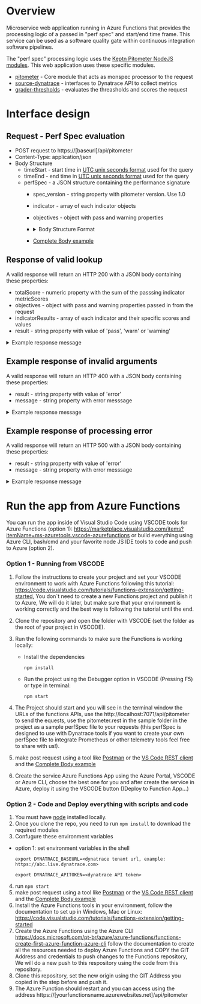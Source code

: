 # Overview

Microservice web application running in Azure Functions that provides the processing logic of a passed in "perf spec" and start/end time frame. This service can be used as a software quality gate within continuous integration software pipelines. 

The "perf spec" processing logic uses the [Keptn Pitometer NodeJS modules](https://github.com/keptn/pitometer). This web application uses these specific modules.
* [pitometer](https://github.com/pitometer/pitometer) - Core module that acts as monspec processor to the request
* [source-dynatrace](https://github.com/pitometer/source-dynatrace) - interfaces to Dynatrace API to collect metrics
* [grader-thresholds](https://github.com/pitometer/grader-thresholds) - evaluates the threasholds and scores the request

# Interface design

## Request - Perf Spec evaluation
* POST request to https://[baseurl]/api/pitometer
* Content-Type: application/json
* Body Structure
  * timeStart - start time in [UTC unix seconds format](https://cloud.google.com/dataprep/docs/html/UNIXTIME-Function_57344718) used for the query
  * timeEnd - end time in [UTC unix seconds format](https://cloud.google.com/dataprep/docs/html/UNIXTIME-Function_57344718) used for the query
  * perfSpec - a JSON structure containing the performance signature
    * spec_version - string property with pitometer version.  Use 1.0
    * indicator - array of each indicator objects
    * objectives - object with pass and warning properties
    * <details><summary>Body Structure Format</summary>

        ```
        {
            "timeStart": 1551398400,
            "timeEnd": 1555027200,
            "perfSpec": {
                "spec_version": "1.0",
                "indicators": [ { <Indicator object 1> } ],
                "objectives": {
                    "pass": 100,
                    "warning": 50
                }
            }
        }
        ```

        </details>

    * [Complete Body example](samples/pitometer.rest)


## Response of valid lookup

A valid response will return an HTTP 200 with a JSON body containing these properties:
* totalScore - numeric property with the sum of the passsing indicator metricScores
* objectives - object with pass and warning properties passed in from the request
* indicatorResults - array of each indicator and their specific scores and values
* result - string property with value of 'pass', 'warn' or 'warning'

<details><summary>
Example response message
</summary>

```
{
    "totalScore": 100,
    "objectives": {
        "pass": 100,
        "warning": 50
    },
    "indicatorResults": [
        {
            "id": "P90_ResponseTime_Frontend",
            "violations": [
                {
                    "value": 12773344.5,
                    "key": "SERVICE-CA9FE330E85EE73B",
                    "breach": "upper_critical",
                    "threshold": 4000000
                }]
            ],
            "score": 50
        },
        {
            "id": "AVG_ResponseTime_Frontend",
            "violations": [
                {
                    "value": 4308886.6,
                    "key": "SERVICE-CA9FE330E85EE73B",
                    "breach": "upper_critical",
                    "threshold": 4000000
                }
            ],
            "score": 50
        }
    ],
    "result": "pass"
}
```

</details>

## Example response of invalid arguments

A valid response will return an HTTP 400 with a JSON body containing these properties:
* result - string property with value of 'error'
* message - string property with error messsage

<details><summary>
Example response message
</summary>

```
{
  "status": "error",
  "message": "Missing timeStart. Please check your request body and try again."
}
```
</details>

## Example response of processing error

A valid response will return an HTTP 500 with a JSON body containing these properties:
* result - string property with value of 'error'
* message - string property with error messsage

<details><summary>
Example response message
</summary>

```
{
  "status": "error",
  "message": "The given timeseries id is not configured."
}
```
</details>

# Run the app from Azure Functions

You can run the app inside of Visual Studio Code using VSCODE tools for Azure Functions (option 1): https://marketplace.visualstudio.com/items?itemName=ms-azuretools.vscode-azurefunctions or build everything using Azure CLI, bash/cmd and your favorite node JS IDE tools to code and push to Azure (option 2).

### Option 1 - Running from VSCODE

1. Follow the instructions to create your project and set your VSCODE environment to work with Azure Functions following this tutorial: https://code.visualstudio.com/tutorials/functions-extension/getting-started, You don`t need to create a new Functions project and publish it to Azure, We will do it later, but make sure that your environment is working correctly and the best way is following the tutorial until the end.

2. Clone the repository and open the folder with VSCODE (set the folder as the root of your project in VSCODE).

3. Run the following commands to make sure the Functions is working locally:

    * Install the dependencies
        ```
        npm install
        ```
    * Run the project using the Debugger option in VSCODE (Pressing F5) or type in terminal:
        ```
        npm start
        ```
4. The Project should start and you will see in the terminal window the URLs of the functions APIs, use the http://localhost:7071/api/pitometer to send the equests, use the pitometer.rest in the sample folder in the project as a sample perfSpec file to your requests (this perfSpec is designed to use with Dynatrace tools if you want to create your own perfSpec file to integrate Prometheus or other telemetry tools feel free to share with us!).

5. make post request using a tool like [Postman](https://www.getpostman.com/downloads/) or the [VS Code REST client](https://marketplace.visualstudio.com/items?itemName=humao.rest-client) and the [Complete Body example](samples/pitometer.rest)

6. Create the service Azure Functions App using the Azure Portal, VSCODE or Azure CLI, choose the best one for you and after create the service in Azure, deploy it using the VSCODE button ()Deploy to Function App...)  

### Option 2 - Code and Deploy everything with scripts and code

1. You must have [node](https://nodejs.org/en/download/) installed locally.
2. Once you clone the repo, you need to run ```npm install``` to download the required modules
3. Confugure these environment variables
  * option 1: set environment variables in the shell
    ```
    export DYNATRACE_BASEURL=<dynatrace tenant url, example: https://abc.live.dynatrace.com>

    export DYNATRACE_APITOKEN=<dynatrace API token>
    ```
4. run ```npm start```
5. make post request using a tool like [Postman](https://www.getpostman.com/downloads/) or the [VS Code REST client](https://marketplace.visualstudio.com/items?itemName=humao.rest-client) and the [Complete Body example](samples/pitometer.rest)
6. Install the Azure Functions tools in your environment, follow the documentation to set up in Windows, Mac or Linux: https://code.visualstudio.com/tutorials/functions-extension/getting-started 
7. Create the Azure Functions using the Azure CLI https://docs.microsoft.com/pt-br/azure/azure-functions/functions-create-first-azure-function-azure-cli follow the documentation to create all the resources needed to deploy Azure Functions and COPY the GIT Address and credentials to push changes to the Functions repository, We will do a new push to this respository using the code from this repository.
8. Clone this repository, set the new origin using the GIT Address you copied in the step before and push it.
9. The Azure Function should restart and you can access using the  address https://[yourfunctionsname.azurewebsites.net]/api/pitometer
